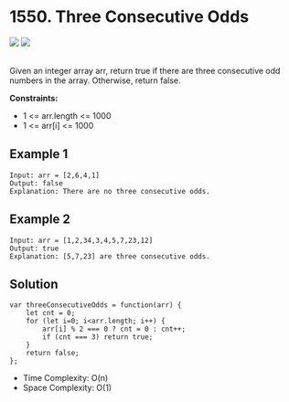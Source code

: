 
# 1550. Three Consecutive Odds

<div style={{ display: "flex", flex-direction: "column" }}>
  <img src="https://img.shields.io/badge/Level-Easy-brightgreen" />
  <img src="https://img.shields.io/badge/Array-grey" />
</div>

<br /> Given an integer array arr, return true if there are three consecutive odd numbers in the array. Otherwise, return false.

<strong>Constraints:</strong>
- 1 <= arr.length <= 1000
- 1 <= arr[i] <= 1000

## Example 1

```
Input: arr = [2,6,4,1]
Output: false
Explanation: There are no three consecutive odds.
```

## Example 2

```
Input: arr = [1,2,34,3,4,5,7,23,12]
Output: true
Explanation: [5,7,23] are three consecutive odds.
```

## Solution
```
var threeConsecutiveOdds = function(arr) {
    let cnt = 0;
    for (let i=0; i<arr.length; i++) {
        arr[i] % 2 === 0 ? cnt = 0 : cnt++;
        if (cnt === 3) return true;
    }
    return false;
};
```
- Time Complexity: O(n)
- Space Complexity: O(1)
